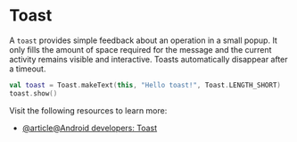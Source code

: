 # Toast

A `toast` provides simple feedback about an operation in a small popup. It only fills the amount of space required for the message and the current activity remains visible and interactive. Toasts automatically disappear after a timeout.

```kotlin
val toast = Toast.makeText(this, "Hello toast!", Toast.LENGTH_SHORT)
toast.show()
```

Visit the following resources to learn more:

- [@article@Android developers: Toast](https://developer.android.com/guide/topics/ui/notifiers/toasts)
